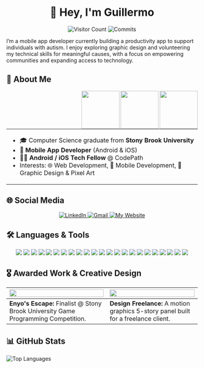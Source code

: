 <div align="center">
<h1> 👋 Hey, I'm Guillermo </h1>

<p align="center">
  <!-- Visitor Count -->
  <img src="https://komarev.com/ghpvc/?username=guillermobermejo&color=blue&style=flat" alt="Visitor Count" />
  
  <!-- Commits -->
  <img src="https://img.shields.io/badge/Commits-574-brightgreen?style=flat" alt="Commits" />
</p>

<p align="left">
I’m a mobile app developer currently building a productivity app to support individuals with autism. I enjoy exploring graphic design and 
  volunteering my technical skills for meaningful causes, with a focus on empowering communities and expanding access to technology.
</p>

</div>

## 🚀 About Me  
<!-- float the gifs to the right -->
<img align="right" src="https://i.imgur.com/l2MWKYX.gif" width="100">
<img align="right" src="https://i.imgur.com/VdLpAKO.gif" width="100">
<img align="right" src="https://i.imgur.com/VdLpAKO.gif" width="100">
<table>
  <tr>
    <td style="border: none; vertical-align: top;">
      <ul>
        <li>🎓 Computer Science graduate from <b>Stony Brook University</b></li>
        <li>📱 <b>Mobile App Developer</b> (Android & iOS)</li>
        <li>👨‍🏫 <b>Android / iOS Tech Fellow</b> @ CodePath</li>
        <li>Interests: 🌐 Web Development, 📱 Mobile Development, 🤖 Graphic Design & Pixel Art</li>
      </ul>
    </td>
  </tr>
</table>

## 🌐 Social Media

<p align="center">
  <a href="https://www.linkedin.com/in/bermejoguillermo" target="_blank" rel="noreferrer">
    <img alt="LinkedIn" src="https://img.shields.io/badge/LinkedIn-0A66C2?style=for-the-badge&logo=linkedin&logoColor=white" />
  </a>
  <a href="mailto:guillermobermejo.dev@gmail.com" target="_blank" rel="noreferrer">
    <img alt="Gmail" src="https://img.shields.io/badge/Gmail-D14836?style=for-the-badge&logo=gmail&logoColor=white" />
  </a>
  <a href="https://www.guillermobermejo.com/" target="_blank" rel="noreferrer">
    <img alt="My Website" src="https://img.shields.io/badge/My%20Website-1DA1F2?style=for-the-badge&logo=google-chrome&logoColor=white" />
  </a>
</p>

## 🛠️ Languages & Tools  

<p align="center">
  <img src="https://img.shields.io/badge/Java-ED8B00?style=for-the-badge&logo=openjdk&logoColor=white" />
  <img src="https://img.shields.io/badge/Kotlin-0095D5?style=for-the-badge&logo=kotlin&logoColor=white" />
  <img src="https://img.shields.io/badge/Python-3776AB?style=for-the-badge&logo=python&logoColor=white" />
  <img src="https://img.shields.io/badge/Swift-FA7343?style=for-the-badge&logo=swift&logoColor=white" />
  <img src="https://img.shields.io/badge/TypeScript-007ACC?style=for-the-badge&logo=typescript&logoColor=white" />
  <img src="https://img.shields.io/badge/JavaScript-F7DF1E?style=for-the-badge&logo=javascript&logoColor=black" />
  <img src="https://img.shields.io/badge/HTML5-E34F26?style=for-the-badge&logo=html5&logoColor=white" />
  <img src="https://img.shields.io/badge/CSS3-1572B6?style=for-the-badge&logo=css3&logoColor=white" />

  <!-- Databases -->
  <img src="https://img.shields.io/badge/MongoDB-47A248?style=for-the-badge&logo=mongodb&logoColor=white" />
  <img src="https://img.shields.io/badge/MySQL-005C84?style=for-the-badge&logo=mysql&logoColor=white" />
  <img src="https://img.shields.io/badge/SQLite-07405E?style=for-the-badge&logo=sqlite&logoColor=white" />
  <img src="https://img.shields.io/badge/Firebase-FFCA28?style=for-the-badge&logo=firebase&logoColor=black" />
  <img src="https://img.shields.io/badge/Postman-FF6C37?style=for-the-badge&logo=postman&logoColor=white" />

  <!-- Frameworks -->
  <img src="https://img.shields.io/badge/Jetpack%20Compose-4285F4?style=for-the-badge&logo=jetpackcompose&logoColor=white" />
  <img src="https://img.shields.io/badge/Material%20UI-007FFF?style=for-the-badge&logo=mui&logoColor=white" />
  <img src="https://img.shields.io/badge/Spring%20Boot-6DB33F?style=for-the-badge&logo=springboot&logoColor=white" />
  <img src="https://img.shields.io/badge/React-20232A?style=for-the-badge&logo=react&logoColor=61DAFB" />
  <img src="https://img.shields.io/badge/Node.js-339933?style=for-the-badge&logo=nodedotjs&logoColor=white" />

  <!-- Dev Tools -->
  <img src="https://img.shields.io/badge/Git-F05032?style=for-the-badge&logo=git&logoColor=white" />
  <img src="https://img.shields.io/badge/GitHub-181717?style=for-the-badge&logo=github&logoColor=white" />
  <img src="https://img.shields.io/badge/Jira-0052CC?style=for-the-badge&logo=jira&logoColor=white" />

  <!-- Designer Tools -->
  <img src="https://img.shields.io/badge/Lucidchart-FA9128?style=for-the-badge&logo=lucidchart&logoColor=white" />
  <img src="https://img.shields.io/badge/Figma-F24E1E?style=for-the-badge&logo=figma&logoColor=white" />
</p>  

## 🎖 Awarded Work & Creative Design

| [<img src="https://i.imgur.com/anAxhT3.gif" width="100%"/>](https://www.guillermobermejo.com/pages/project-page/projects/development/enyos-escape.html) | [<img src="https://i.imgur.com/DiJ43CK.gif" width="100%"/>](https://www.guillermobermejo.com/pages/project-page/projects/graphic-design/angelinas-delicatessen-contract.html) |
|---|---|
| **Enyo's Escape:** Finalist @ Stony Brook University Game Programming Competition.| **Design Freelance:** A motion graphics 5-story panel built for a freelance client. |


## 📊 GitHub Stats  

<img src="https://github-readme-stats.vercel.app/api/top-langs/?username=guillermobermejo&layout=compact&theme=dark" alt="Top Languages" />


<!--
**guillermobermejo/guillermobermejo** is a ✨ _special_ ✨ repository because its `README.md` (this file) appears on your GitHub profile.

Here are some ideas to get you started:

- 🔭 I’m currently working on ...
- 🌱 I’m currently learning ...
- 👯 I’m looking to collaborate on ...
- 🤔 I’m looking for help with ...
- 💬 Ask me about ...
- 📫 How to reach me: ...
- 😄 Pronouns: ...
- ⚡ Fun fact: ...

  <img src="https://github-readme-stats.vercel.app/api/top-langs/?username=guillermobermejo&layout=compact&theme=dark" alt="Top Languages" />
  <img src="https://github-readme-stats.vercel.app/api?username=guillermobermejo&show_icons=true&hide_title=true&count_private=true&theme=dark&hide=prs,issues,contribs&include_all_commits=true" alt="Commits" />

  </br>
  <img src="https://img.shields.io/badge/Top%20langs:-2b3137?style=flat" alt="Top langs"/>
  <img src="https://img.shields.io/badge/Python-3776AB?logo=python&logoColor=white&style=flat" alt="Python"/>
  <img src="https://img.shields.io/badge/Java-007396?logo=openjdk&logoColor=white&style=flat" alt="Java"/>
  <img src="https://img.shields.io/badge/JavaScript-F7DF1E?logo=javascript&logoColor=000&style=flat" alt="JavaScript"/>
  <img src="https://img.shields.io/badge/HTML5-E34F26?logo=html5&logoColor=white&style=flat" alt="HTML"/>
  <img src="https://img.shields.io/badge/Kotlin-0095D5?logo=kotlin&logoColor=white&style=flat" alt="Kotlin"/>
  <img src="https://img.shields.io/badge/Swift-FA7343?logo=swift&logoColor=white&style=flat" alt="Swift"/>

  <img src="https://img.shields.io/badge/C-00599C?style=for-the-badge&logo=c&logoColor=white" />
  <img src="https://img.shields.io/badge/C++-00599C?style=for-the-badge&logo=cplusplus&logoColor=white" />
  <img src="https://img.shields.io/badge/C%23-239120?style=for-the-badge&logo=c-sharp&logoColor=white" />
  <img src="https://img.shields.io/badge/OCaml-EC6813?style=for-the-badge&logo=ocaml&logoColor=white" />
  <img src="https://img.shields.io/badge/Express.js-404D59?style=for-the-badge" />
  <img src="https://img.shields.io/badge/Canva-00C4CC?style=for-the-badge&logo=canva&logoColor=white" />
-->
